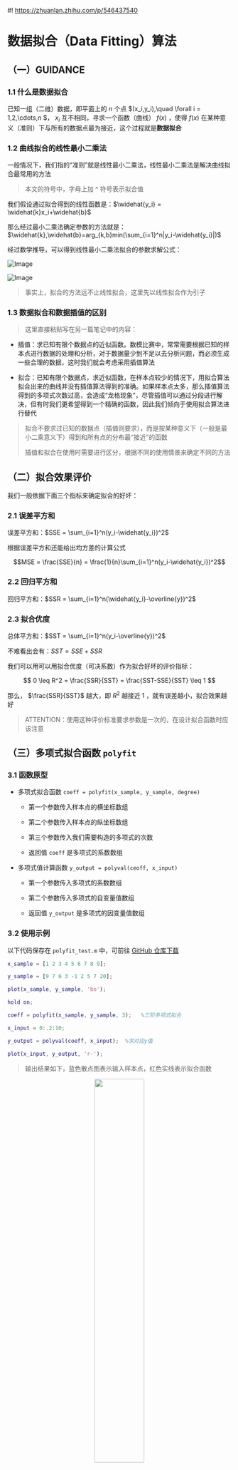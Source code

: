 #! https://zhuanlan.zhihu.com/p/546437540
# 数据拟合（Data Fitting）算法

## （一）GUIDANCE

### 1.1 什么是数据拟合

已知一组（二维）数据，即平面上的 $n$ 个点 $(x_i,y_i),\quad \forall i = 1,2,\cdots,n $， $x_i$ 互不相同，寻求一个函数（曲线） $f(x)$ ，使得 $f(x)$ 在某种意义（准则）下与所有的数据点最为接近，这个过程就是**数据拟合**

### 1.2 曲线拟合的线性最小二乘法

一般情况下，我们指的“准则”就是线性最小二乘法，线性最小二乘法是解决曲线拟合最常用的方法

> 本文的符号中，字母上加 ^ 符号表示拟合值

我们假设通过拟合得到的线性函数是：$\widehat{y_i} = \widehat{k}x_i+\widehat{b}$

那么经过最小二乘法确定参数的方法就是：$\widehat{k},\widehat{b}=arg_{k,b}min(\sum_{i=1}^n|y_i-\widehat{y_i}|)$

经过数学推导，可以得到线性最小二乘法拟合的参数求解公式：

![Image](images/1.png)

![Image](images/2.png)

> 事实上，拟合的方法远不止线性拟合，这里先以线性拟合作为引子

### 1.3 数据拟合和数据插值的区别

> 这里直接粘贴写在另一篇笔记中的内容：

- 插值：求已知有限个数据点的近似函数。数模比赛中，常常需要根据已知的样本点进行数据的处理和分析，对于数据量少到不足以去分析问题，而必须生成一些合理的数据，这时我们就会考虑采用插值算法

- 拟合：已知有限个数据点，求近似函数，在样本点较少的情况下，用拟合算法拟合出来的曲线并没有插值算法得到的准确。如果样本点太多，那么插值算法得到的多项式次数过高，会造成“龙格现象”，尽管插值可以通过分段进行解决，但有时我们更希望得到一个精确的函数，因此我们倾向于使用拟合算法进行替代

> 拟合不要求过已知的数据点（插值则要求），而是按某种意义下（一般是最小二乘意义下）得到和所有点的分布最“接近”的函数
>
> 插值和拟合在使用时需要进行区分，根据不同的使用情景来确定不同的方法

## （二）拟合效果评价

我们一般依据下面三个指标来确定拟合的好坏：

### 2.1 误差平方和

误差平方和：$SSE = \sum_{i=1}^n(y_i-\widehat{y_i})^2$

根据误差平方和还能给出均方差的计算公式

$$MSE = \frac{SSE}{n} = \frac{1}{n}\sum_{i=1}^n(y_i-\widehat{y_i})^2$$

### 2.2 回归平方和

回归平方和：$SSR = \sum_{i=1}^n(\widehat{y_i}-\overline{y})^2$

### 2.3 拟合优度

总体平方和：$SST = \sum_{i=1}^n(y_i-\overline{y})^2$

不难看出会有：$SST=SSE+SSR$

我们可以用可以用拟合优度（可决系数）作为拟合好坏的评价指标：

$$
    0 \leq R^2 = \frac{SSR}{SST} = \frac{SST-SSE}{SST} \leq 1
$$

那么， $\frac{SSR}{SST}$ 越大，即 $R^2$ 越接近 $1$ ，就有误差越小，拟合效果越好 

> ATTENTION：使用这种评价标准要求参数是一次的，在设计拟合函数时应该注意

## （三）多项式拟合函数 `polyfit`

### 3.1 函数原型

- 多项式拟合函数 `coeff = polyfit(x_sample, y_sample, degree)` 

  - 第一个参数传入样本点的横坐标数组
  
  - 第二个参数传入样本点的纵坐标数组
  
  - 第三个参数传入我们需要构造的多项式的次数
  
  - 返回值 `coeff` 是多项式的系数数组

- 多项式值计算函数 `y_output = polyval(ceoff, x_input)`

  - 第一个参数传入多项式的系数数组
  
  - 第二个参数传入多项式的自变量值数组

  - 返回值 `y_output` 是多项式的因变量值数组

### 3.2 使用示例

以下代码保存在 `polyfit_test.m` 中，可前往 [GitHub 仓库下载](https://github.com/CentrifugalAI/MCM/tree/main/coding/moding_algorithm)

```m
x_sample = [1 2 3 4 5 6 7 8 9];

y_sample = [9 7 6 3 -1 2 5 7 20];

plot(x_sample, y_sample, 'bo');

hold on;

coeff = polyfit(x_sample, y_sample, 3);   %三阶多项式拟合

x_input = 0:.2:10;  

y_output = polyval(coeff, x_input);  %求对应y值

plot(x_input, y_output, 'r-');
```

> 输出结果如下，蓝色散点图表示输入样本点，红色实线表示拟合函数

<center><img src = images/3.png width = 47%></center>

## （四）万能模型拟合 `fit`

> 注意：在 `MATLAB` 中还有一个叫做 `ninfit` 的函数，两个函数有一定的区别，这里只介绍 `fit`
>
> `fit` 函数也是在曲线拟合工具箱 `Curve Fitting Toolbox` 中采用的函数

### 4.1 函数原型

`[fitresult, gof] = fit( xData, yData, fit_type, options );`

- 第一个参数传入样本点的自变量坐标数组
  
    > 不一定是 $x$ 轴坐标，也可以是 $x,y$ 两轴坐标合并为一个数组作为自变量，如下
    >
    > `[fitresult, gof] = fit( [xData, yData], zData, ft, 'Normalize', 'on' );`

- 第二个参数传入样本点的因变量坐标数组

- 第三个参数传入拟合函数的拟合类型，需要先用 `fittype` 函数处理，如下

    - 如果拟合类型是 `fit` 函数已经内置的类型，直接使用 `ft = fittype( 'gaussl' );    % 高斯拟合`
    - 如果拟合类型不是 `fit` 函数已经内置的类型，而是我们自己新定义的类型，那么可以如下操作
      
      ```m
         % 下面采用匿名函数的方法进行定义，但你并不需要精通掌握匿名函数的规则，只需要知道下面的格式和规则
         % 命名格式是：fittype(@(参数列表) 拟合函数形式)
         % 注意自变量必须是 x
         % 注意参数要放在自变量前面，在下面的代码中，匿名函数参数的形式为(a, b, c, x)，便遵循了这一规则
         ft = fittype(@(a, b, c, x) a*x^3 + b* x^2 + c*x );
      ```

- 第一个返回值是拟合得到的函数模型结果

- 第二个返回值是包含拟合优度信息的结构体

> 如何使用这两个返回值会在（五）中介绍，它们等价于（五）中的 `fittedmodel` 和 `goodness`

### 4.2 使用示例

以下代码保存在 `fit_test1.m` 中，可前往 [GitHub 仓库下载](https://github.com/CentrifugalAI/MCM/tree/main/coding/moding_algorithm)

```m
function [fitresult, gof] = fit_test2(x_sample, y_sample, z_sample)
%CREATEFIT(X_SAMPLE,Y_SAMPLE,Z_SAMPLE)
%  创建一个拟合。
%
%  要进行 '傅里叶拟合2' 拟合的数据:
%      X 输入: x_sample
%      Y 输入: y_sample
%      Z 输出: z_sample
%  输出:
%      fitresult: 表示拟合的拟合对象
%      gof: 带有拟合优度信息的结构体

%% 拟合: '傅里叶拟合2'。
[xData, yData, zData] = prepareSurfaceData( x_sample, y_sample, z_sample );

% 设置 fittype 和选项。
ft = 'linearinterp';

% 对数据进行模型拟合。
[fitresult, gof] = fit( [xData, yData], zData, ft, 'Normalize', 'on' );
```

> 用图窗显示结果如下

<center><img src = images/7.png width = 45%></center>

## （五）利用 Curve Fitting Toolbox 进行拟合

> 没有安装该应用需要提前安装：`Curve Fitting Toolbox`
>
> 这个工具箱事实上是调用了 `MATLAB` 的内置函数，并且提供了方便可视化界面和绘图操作

利用工具箱进行函数的操作非常容易，简要步骤如下：

1. 在当前工作区创建数据

```
>> x_sample = [1 2 3 4 5 6 7 8 9];
>> y_sample = [9 7 6 3 -1 2 5 7 20];
>> x_input = 0:.2:10;
```

2. 打开曲线拟合器，在曲线拟合器中选择数据（会自动在列表中呈现工作区数据以供选择）

<center><img src = images/4.png width = 32%></center>

3. 选择不同模型，优化拟合结果

> 该工具箱能够自动导出拟合优度，如下：

<center><img src = images/5.png width = 22%></center>

4. 导出拟合模型、图窗，如下：

> 下图为拟合图窗

<center><img src = images/6.png width = 45%></center>

> 拟合模型可以导出到工作区，然后直接作为函数调用

- 我们将模型导为 `fittedmodel` ，就能够直接在命令行中输入 `>> fittedmodel(x_input)` 进行预测，其中 `x_input` 指的是待预测数组，这个函数将输出预测得到的值 `y_output`，直接在命令行中输入 `>> fittedmodel` 也可以直接查看拟合的函数模型

- 我们将合优度导为 `goodness` ，可以直接在命令行中输入 `>> goodness` 查看拟合优度结构体字段